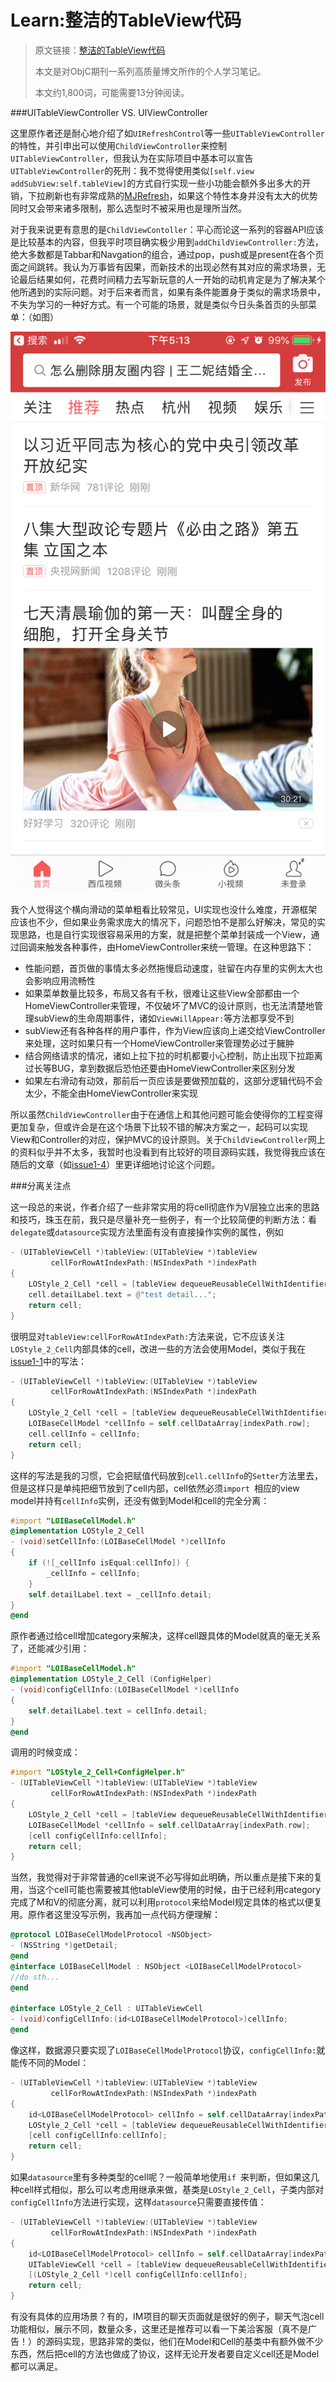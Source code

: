 # Learn:整洁的TableView代码



>原文链接：[整洁的TableView代码](https://objccn.io/issue-1-2/)
>
>本文是对ObjC期刊一系列高质量博文所作的个人学习笔记。
>
>本文约1,800词，可能需要13分钟阅读。



###UITableViewController VS. UIViewController

这里原作者还是耐心地介绍了如`UIRefreshControl`等一些`UITableViewController`的特性，并引申出可以使用`ChildViewController`来控制`UITableViewController`，但我认为在实际项目中基本可以宣告`UITableViewController`的死刑：我不觉得使用类似`[self.view addSubView:self.tableView]`的方式自行实现一些小功能会额外多出多大的开销，下拉刷新也有非常成熟的[MJRefresh](https://github.com/CoderMJLee/MJRefresh)，如果这个特性本身并没有太大的优势同时又会带来诸多限制，那么选型时不被采用也是理所当然。

对于我来说更有意思的是`ChildViewContoller`：平心而论这一系列的容器API应该是比较基本的内容，但我平时项目确实极少用到`addChildViewController:`方法，绝大多数都是Tabbar和Navgation的组合，通过pop，push或是present在各个页面之间跳转。我认为万事皆有因果，而新技术的出现必然有其对应的需求场景，无论最后结果如何，花费时间精力去写新玩意的人一开始的动机肯定是为了解决某个他所遇到的实际问题。对于后来者而言，如果有条件能置身于类似的需求场景中，不失为学习的一种好方式。有一个可能的场景，就是类似今日头条首页的头部菜单：（如图）

![issue1-2-image1](https://github.com/darkThanBlack/LearnObjcIO/blob/master/issue1-%E6%9B%B4%E8%BD%BB%E9%87%8F%E7%9A%84ViewControllers/issue1-2/issue1-2-image1.png)

我个人觉得这个横向滑动的菜单粗看比较常见，UI实现也没什么难度，开源框架应该也不少，但如果业务需求庞大的情况下，问题恐怕不是那么好解决，常见的实现思路，也是自行实现很容易采用的方案，就是把整个菜单封装成一个View，通过回调来触发各种事件，由HomeViewController来统一管理。在这种思路下：

* 性能问题，首页做的事情太多必然拖慢启动速度，驻留在内存里的实例太大也会影响应用流畅性
* 如果菜单数量比较多，布局又各有千秋，很难让这些View全部都由一个HomeViewController来管理，不仅破坏了MVC的设计原则，也无法清楚地管理subView的生命周期事件，诸如`ViewWillAppear:`等方法都享受不到
* subView还有各种各样的用户事件，作为View应该向上递交给ViewController来处理，这时如果只有一个HomeViewController来管理势必过于臃肿
* 结合网络请求的情况，诸如上拉下拉的时机都要小心控制，防止出现下拉距离过长等BUG，拿到数据后恐怕还要由HomeViewController来区别分发
* 如果左右滑动有动效，那前后一页应该是要做预加载的，这部分逻辑代码不会太少，不能全由HomeViewController来实现

所以虽然`ChildViewController`由于在通信上和其他问题可能会使得你的工程变得更加复杂，但或许会是在这个场景下比较不错的解决方案之一，起码可以实现View和Controller的对应，保护MVC的设计原则。关于`ChildViewController`网上的资料似乎并不太多，我暂时也没看到有比较好的项目源码实践，我觉得我应该在随后的文章（如[issue1-4]()）里更详细地讨论这个问题。



###分离关注点

这一段总的来说，作者介绍了一些非常实用的将cell彻底作为V层独立出来的思路和技巧，珠玉在前，我只是尽量补充一些例子，有一个比较简便的判断方法：看`delegate`或`datasource`实现方法里面有没有直接操作实例的属性，例如

```objective-c
- (UITableViewCell *)tableView:(UITableView *)tableView
         cellForRowAtIndexPath:(NSIndexPath *)indexPath
{
    LOStyle_2_Cell *cell = [tableView dequeueReusableCellWithIdentifier:@"LOStyle_2_Cell"];
	cell.detailLabel.text = @"test detail...";
	return cell;
}
```

很明显对`tableView:cellForRowAtIndexPath:`方法来说，它不应该关注`LOStyle_2_Cell`内部具体的cell，改进一些的方法会使用Model，类似于我在[issue1-1](https://github.com/darkThanBlack/LearnObjcIO/blob/master/issue1-%E6%9B%B4%E8%BD%BB%E9%87%8F%E7%9A%84ViewControllers/issue1-1/issue1-1.md)中的写法：

```objective-c
- (UITableViewCell *)tableView:(UITableView *)tableView
         cellForRowAtIndexPath:(NSIndexPath *)indexPath
{
    LOStyle_2_Cell *cell = [tableView dequeueReusableCellWithIdentifier:@"LOStyle_2_Cell"];
	LOIBaseCellModel *cellInfo = self.cellDataArray[indexPath.row];
	cell.cellInfo = cellInfo;
	return cell;
}
```

这样的写法是我的习惯，它会把赋值代码放到`cell.cellInfo`的`Setter`方法里去，但是这样只是单纯把细节放到了cell内部，cell依然必须`import `相应的view model并持有`cellInfo`实例，还没有做到Model和cell的完全分离：

```objective-c
#import "LOIBaseCellModel.h"
@implementation LOStyle_2_Cell
- (void)setCellInfo:(LOIBaseCellModel *)cellInfo
{
    if (![_cellInfo isEqual:cellInfo]) {
        _cellInfo = cellInfo;
    }
    self.detailLabel.text = _cellInfo.detail;
}
@end
```

原作者通过给cell增加category来解决，这样cell跟具体的Model就真的毫无关系了，还能减少引用：

```objective-c
#import "LOIBaseCellModel.h"
@implementation LOStyle_2_Cell (ConfigHelper)
- (void)configCellInfo:(LOIBaseCellModel *)cellInfo
{
    self.detailLabel.text = cellInfo.detail;
}
@end
```

调用的时候变成：

```objective-c
#import "LOStyle_2_Cell+ConfigHelper.h"
- (UITableViewCell *)tableView:(UITableView *)tableView
         cellForRowAtIndexPath:(NSIndexPath *)indexPath
{
    LOStyle_2_Cell *cell = [tableView dequeueReusableCellWithIdentifier:@"LOStyle_2_Cell"];
	LOIBaseCellModel *cellInfo = self.cellDataArray[indexPath.row];
	[cell configCellInfo:cellInfo];
    return cell;
}
```

当然，我觉得对于非常普通的cell来说不必写得如此明确，所以重点是接下来的复用，当这个cell可能也需要被其他tableView使用的时候，由于已经利用category完成了M和V的彻底分离，就可以利用`protocol`来给Model规定具体的格式以便复用。原作者这里没写示例，我再加一点代码方便理解：

```objective-c
@protocol LOIBaseCellModelProtocol <NSObject>
- (NSString *)getDetail;
@end
@interface LOIBaseCellModel : NSObject <LOIBaseCellModelProtocol>
//do sth...
@end
    
@interface LOStyle_2_Cell : UITableViewCell
- (void)configCellInfo:(id<LOIBaseCellModelProtocol>)cellInfo;
@end
```

像这样，数据源只要实现了`LOIBaseCellModelProtocol`协议，`configCellInfo:`就能传不同的Model：

```objective-c
- (UITableViewCell *)tableView:(UITableView *)tableView
         cellForRowAtIndexPath:(NSIndexPath *)indexPath
{
    id<LOIBaseCellModelProtocol> cellInfo = self.cellDataArray[indexPath.row];
    LOStyle_2_Cell *cell = [tableView dequeueReusableCellWithIdentifier:@"LOStyle_2_Cell"];
	[cell configCellInfo:cellInfo];
    return cell;
}
```

如果`datasource`里有多种类型的cell呢？一般简单地使用`if `来判断，但如果这几种cell样式相似，那么可以考虑用继承来做，基类是`LOStyle_2_Cell`，子类内部对`configCellInfo`方法进行实现，这样`datasource`只需要直接传值：

```objective-c
- (UITableViewCell *)tableView:(UITableView *)tableView
         cellForRowAtIndexPath:(NSIndexPath *)indexPath
{
    id<LOIBaseCellModelProtocol> cellInfo = self.cellDataArray[indexPath.row];
    UITableViewCell *cell = [tableView dequeueReusableCellWithIdentifier:cellInfo.cellName];
    [(LOStyle_2_Cell *)cell configCellInfo:cellInfo];
    return cell;
}
```

有没有具体的应用场景？有的，IM项目的聊天页面就是很好的例子，聊天气泡cell功能相似，展示不同，数量众多，这里还是推荐可以看一下美洽客服（真不是广告！）的源码实现，思路非常的类似，他们在Model和Cell的基类中有额外做不少东西，然后把cell的方法也做成了协议，这样无论开发者要自定义cell还是Model都可以满足。

